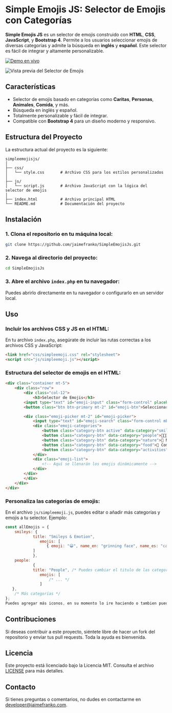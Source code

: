 
# Simple Emojis JS: Selector de Emojis con Categorías

**Simple Emojis JS** es un selector de emojis construido con **HTML**, **CSS**, **JavaScript**, y **Bootstrap 4**. Permite a los usuarios seleccionar emojis de diversas categorías y admite la búsqueda en **inglés** y **español**. Este selector es fácil de integrar y altamente personalizable.

[![Demo en vivo](https://img.shields.io/badge/Demo-Live-brightgreen.svg)](https://jaimefranko.com/simpleemojijs/)

![Vista previa del Selector de Emojis](https://jaimefranko.com/wp-content/uploads/2024/09/simpleemojis.png)


## Características

- Selector de emojis basado en categorías como **Caritas**, **Personas**, **Animales**, **Comida**, y más.
- Búsqueda en inglés y español.
- Totalmente personalizable y fácil de integrar.
- Compatible con **Bootstrap 4** para un diseño moderno y responsivo.

## Estructura del Proyecto

La estructura actual del proyecto es la siguiente:

```
simpleemojisjs/
│
├── css/
│   └── style.css       # Archivo CSS para los estilos personalizados
│
├── js/
│   └── script.js       # Archivo JavaScript con la lógica del selector de emojis
│
├── index.html          # Archivo principal HTML
└── README.md           # Documentación del proyecto
```

## Instalación

### 1. Clona el repositorio en tu máquina local:
```bash
git clone https://github.com/jaimefranko/SimpleEmojisJs.git
```

### 2. Navega al directorio del proyecto:
```bash
cd SimpleEmojisJs
```

### 3. Abre el archivo `index.php` en tu navegador:
Puedes abrirlo directamente en tu navegador o configurarlo en un servidor local.

## Uso

### Incluir los archivos CSS y JS en el HTML:
En tu archivo `index.php`, asegúrate de incluir las rutas correctas a los archivos CSS y JavaScript:

```html
<link href="css/simpleemoji.css" rel="stylesheet">
<script src="js/simpleemoji.js"></script>
```

### Estructura del selector de emojis en el HTML:

```html
<div class="container mt-5">
    <div class="row">
        <div class="col-12">
            <h3>Selector de Emojis</h3>
        <input type="text" id="emoji-input" class="form-control" placeholder="Escribe aquí...">
        <button class="btn btn-primary mt-2" id="emoji-btn">Seleccionar Emoji</button>

        <div class="emoji-picker mt-2" id="emoji-picker">
            <input type="text" id="emoji-search" class="form-control mb-2" placeholder="Buscar emojis...">
            <div class="emoji-categories">
                <button class="category-btn active" data-category="smileys">😊 Caritas</button>
                <button class="category-btn" data-category="people">👨‍👩‍👧‍👦 Personas</button>
                <button class="category-btn" data-category="nature">🌳 Naturaleza</button>
                <button class="category-btn" data-category="food">🍔 Comida</button>
                <button class="category-btn" data-category="activities">⚽ Actividades</button>
            </div>
            <div class="emoji-list">
                <!-- Aquí se llenarán los emojis dinámicamente -->
            </div>
        </div>
        </div>
    </div>
</div>
```

### Personaliza las categorías de emojis:
En el archivo `js/simpleemoji.js`, puedes editar o añadir más categorías y emojis a tu selector. Ejemplo:

```javascript
const allEmojis = {
    smileys: {
            title: "Smileys & Emotion",
               emojis: [
                  { emoji: "😀", name_en: "grinning face", name_es: "cara sonriente" }, /* ... */
            ]
            },
    people:
            {
            title: "People", /* Puedes cambiar el titulo de las categorias */
               emojis: [
                   /* ... */
               ]
   },
    /* Más categorías */
};
Puedes agregar más iconos, en su momento lo ire haciendo o tambien puedes contribuir, lo revisamos y lo agregamos
```

## Contribuciones

Si deseas contribuir a este proyecto, siéntete libre de hacer un fork del repositorio y enviar tus pull requests. Toda la ayuda es bienvenida.

## Licencia

Este proyecto está licenciado bajo la Licencia MIT. Consulta el archivo [LICENSE](https://github.com/jaimefranko/SimpleEmojisJs/blob/f5739aec3af766c0784f2144ef873068ee8b468f/LICENSE_MIT.md) para más detalles.

## Contacto

Si tienes preguntas o comentarios, no dudes en contactarme en [developer@jaimefranko.com](mailto:developer@jaimefranko.com).


